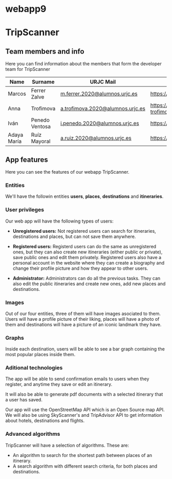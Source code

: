 # webapp9

# TripScanner

## Team members and info

Here you can find information about the members that form the developer team for TripScanner

| Name        | Surname        | URJC Mail                        | Github                            |
| -           | -              | -                                | -                                 |
| Marcos      | Ferrer Zalve   | m.ferrer.2020@alumnos.urjc.es    | https://github.com/LovetheFrogs   |
| Anna        | Trofimova      | a.trofimova.2020@alumnos.urjc.es | https://github.com/anna-trofimova |
| Iván        | Penedo Ventosa | i.penedo.2020@alumnos.urjc.es    | https://github.com/xIvqn          |
| Adaya María | Ruíz Mayoral   | a.ruiz.2020@alumnos.urjc.es      | https://github.com/AdayaUwU       |

## App features

Here you can see the features of our webapp TripScanner.

### Entities

We'll have the followin entities **users**, **places**, **destinations** and **itineraries**.

### User privileges

Our web app will have the following types of users:

- **Unregistered users:** Not registered users can search for itineraries, destinations and places, but can not save them anywhere.

- **Registered users:** Registerd users can do the same as unregistered ones, but they can also create new itineraries (either public or private), save public ones and edit them privately. Registered users also have a personal account in the website where they can create a biography and change their profile picture and how they appear to other users.

- **Administrator:** Administrators can do all the previous tasks. They can also edit the public itineraries and create new ones, add new places and destinations.

### Images

Out of our four entities, three of them will have images asociated to them. Users will have a profile picture of their liking, places will have a photo of them and destinations will have a picture of an iconic landmark they have.

### Graphs

Inside each destination, users will be able to see a bar graph containing the most popular places inside them.

### Aditional technologies

The app will be able to send confirmation emails to users when they register, and anytime they save or edit an itinerary.

It will also be able to generate pdf documents with a selected itinerary that a user has saved.

Our app will use the OpenStreetMap API which is an Open Source map API. We will also be using SkyScanner's and TripAdvisor API to get information about hotels, destinations and flights.

### Advanced algorithms

TripScanner will have a selection of algorithms. These are:

- An algorithm to search for the shortest path between places of an itinerary.
- A search algorithm with different search criteria, for both places and destinations.
